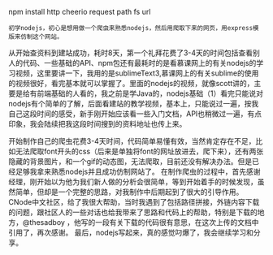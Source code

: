 npm install  http  cheerio  request  path  fs  url


  
    初学nodejs，初心是想用做一个爬虫来熟悉nodejs，然后用爬取下来的网页，用express模版来仿制这个网站。

从开始查资料到建站成功，耗时8天，第一个礼拜花费了3-4天的时间包括查看别人的代码、一些基础的API、npm包还有最耗时的是看慕课网上的有关nodejs的学习视频，这里要讲一下，我用的是sublimeText3,慕课网上的有关sublime的使用的视频很好，看完基本就可以掌握了。里面的nodejs的视频，就像scott讲的，主要是给有前端基础的人看的，我之前是学Java的，nodejs基础（1）看完只能说对nodejs有个简单的了解，后面看建站的教学视频，基本上，只能说过一遍，按我自己这段时间的感受，新手刚开始应该看一些入门文档，API也稍微过一遍，有点印象，我会陆续把我这段时间搜到的资料地址也传上来。

开始制作自己的爬虫花费3-4天时间，代码简单易懂有效，当然肯定存在不足，比如无法爬取font开头的css（后来是单独将font的网址放进去，爬下来），还有两张隐藏的背景图片，和一个gif的动态图，无法爬取，目前还没有解决办法。但是已经足够我拿来熟悉nodejs并且成功仿制网站了。
    在制作爬虫的过程中，首先感谢经理，刚开始以为他为我们新人做的分析会很简单，等到开始着手的时候发现，虽然简单，但却是一个完整的思路，对我制作中后期起到了很大的引导作用。
    CNode中文社区，给了我很大帮助，当时我遇到了包括路径拼接，外链内容下载的问题，跟社区人的一些对话也给我带来了思路和代码上的帮助，特别是下载的地方，@thesadboy ，他写的一段有关下载的代码很有意思，在这次上传的文档中引用了，再次感谢。
    最后，nodejs写起来，真的感觉叼爆了，我会继续学习和分享。


